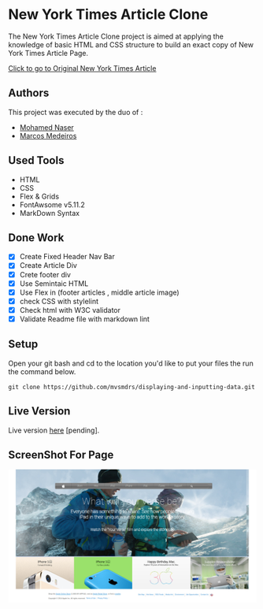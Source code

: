 # New York Times Article Clone

The New York Times Article Clone project is aimed at applying the knowledge of basic HTML and CSS structure to build an exact copy of New York Times Article Page.

[Click to go to Original New York Times Article](https://www.nytimes.com/2014/03/18/science/space/detection-of-waves-in-space-buttresses-landmark-theory-of-big-bang.html)

## Authors

This project was executed by the duo of :

- [Mohamed Naser](https://www.linkedin.com/in/mohamednaseramein/)
- [Marcos Medeiros](https://www.linkedin.com/in/marcos-medeiros-6a079a18a/)

## Used Tools

- HTML
- CSS
- Flex & Grids
- FontAwsome v5.11.2
- MarkDown Syntax

## Done Work

- [x] Create Fixed Header Nav Bar
- [x] Create Article Div
- [x] Crete footer div
- [x] Use Semintaic HTML
- [x] Use Flex in (footer articles , middle article image)
- [x] check CSS with stylelint
- [x] Check html with W3C validator
- [x] Validate Readme file with markdown lint

## Setup

Open your git bash and cd to the location you'd like to put your files the run the command below.

```console
git clone https://github.com/mvsmdrs/displaying-and-inputting-data.git
```

## Live Version

Live version [here](www.google.com) [pending].

## ScreenShot For Page

![Image of Yaktocat](./src/imgs/full_page_screenshot.png)